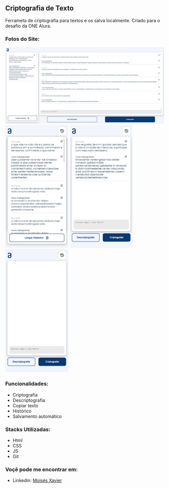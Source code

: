 ## Criptografia de Texto

Ferrameta de criptografia para textos e os salva localmente.
Criado para o desafio da ONE Alura.

### Fotos do Site:

<img src="assets/readme/img-1%20(1).jpeg" style="width: 600px" />
<img src="assets/readme/img-1%20(2).jpeg" style="width: 200px" />
<img src="assets/readme/img-1%20(3).jpeg" style="width: 200px" />
<img src="assets/readme/img-1%20(4).jpeg" style="width: 200px" />

### Funcionalidades:

- Criptografia
- Descriptografia
- Copiar texto
- Histórico
- Salvamento automático

### Stacks Utilizadas:

- Html
- CSS
- JS
- Git

### Voçê pode me encontrar em:

- Linkedin: [Moisés Xavier](www.linkedin.com/in/moises-xavier)
